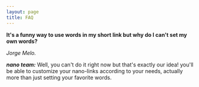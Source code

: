 ```yaml
---
layout: page
title: FAQ
---
```


<b>It's a funny way to use words in my short link but why do I can't set my own words?</b>

<i>Jorge Melo.</i>

<b><i>nano team:</i></b> 
Well, you can't do it right now but that's exactly our idea! you'll be able to customize your nano-links according to your needs, actually more than just setting your favorite words.